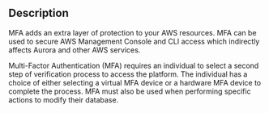 ## Description

MFA adds an extra layer of protection to your AWS resources. MFA can be used to secure AWS Management Console and CLI access which indirectly affects Aurora and other AWS services.

Multi-Factor Authentication (MFA) requires an individual to select a second step of verification process to access the platform. The individual has a choice of either selecting a virtual MFA device or a hardware MFA device to complete the process. MFA must also be used when performing specific actions to modify their database.